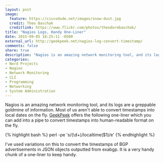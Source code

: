 ```yaml
---
layout: post
image:
  feature: https://ciscodude.net/images/snow-dust.jpg
  credit: Theo Baschak
  creditlink: https://www.flickr.com/photos/theodorebaschak/
title: "Nagios Logs, Handy One-Liner"
date: 2015-09-05 18:25:11 -0500
external_url: http://geekpeek.net/nagios-log-convert-timestamp/
comments: false
share: true
description: "Nagios is an amazing network monitoring tool, and its logs are a greppable goldmine of information. Most of us aren't able to convert timestamps into local dates on the fly."
categories: 
- Nerd Projects
- Nagios
- Network Monitoring
- CLI
- Programming
- Networking
- System Administration
---
```

Nagios is an amazing network monitoring tool, and its logs are a greppable goldmine of information. Most of us aren't able to convert timestamps into local dates on the fly. [GeekPeek](http://geekpeek.net/nagios-log-convert-timestamp/) offers the following one-liner which you can add into a pipe to convert timestamps into human-readable format on the fly.

{% highlight bash %}
perl -pe 's/(\d+)/localtime($1)/e'
{% endhighlight %}

I've used variations on this to convert the timestamps of BGP advertisements in JSON objects outputted from exabgp. It is a very handy chunk of a one-liner to keep handy.
